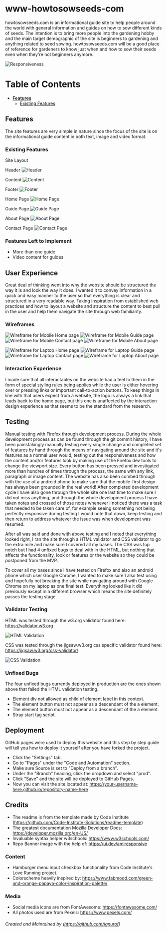 # www-howtosowseeds-com

howtosowseeds.com is an informational guide site to help people around the world with general information and guides on how to sow different kinds of seeds.
The intention is to bring more people into the gardening hobby and the main target demographic of the site is beginners to gardening and anything related to seed sowing. 
howtosowseeds.com will be a good place of reference for gardeners to know just when and how to sow their seeds even when they're not beginners anymore.

![Responsiveness](https://www.ignurof.com/responsive.png)

# Table of Contents

- [**Features**](#features)
    + [Existing Features](#existing-features)

## Features 
The site features are very simple in nature since the focus of the site is on the informational guide content in both text, image and video format.

### Existing Features

Site Layout

Header
![Header](https://www.ignurof.com/features/header.png)

Content
![Content](https://www.ignurof.com/features/content.png)

Footer
![Footer](https://www.ignurof.com/features/footer.png)


Home Page
![Home Page](https://www.ignurof.com/features/home_page.png)

Guide Page
![Guide Page](https://www.ignurof.com/features/guide_page.png)

About Page
![About Page](https://www.ignurof.com/features/about_page.png)

Contact Page
![Contact Page](https://www.ignurof.com/features/contact_page.png)

### Features Left to Implement

- More than one guide
- Video content for guides

## User Experience

Great deal of thinking went into why the website should be structured the way it is and look the way it does.
I wanted it to convey information in a quick and easy manner to the user so that everything is clear and structured in a very readable way.
Taking inspiration from established web practices and how to layout a website and structure the content to best pull in the user and help them navigate the site through web familiarity.

### Wireframes

![Wireframe for Mobile Home page](https://www.ignurof.com/wireframes/howtosowseeds/wireframe_mobile_home.png)
![Wireframe for Mobile Guide page](https://www.ignurof.com/wireframes/howtosowseeds/wireframe_mobile_guide.png)
![Wireframe for Mobile Contact page](https://www.ignurof.com/wireframes/howtosowseeds/wireframe_mobile_contact.png)
![Wireframe for Mobile About page](https://www.ignurof.com/wireframes/howtosowseeds/wireframe_mobile_about.png)

![Wireframe for Laptop Home page](https://www.ignurof.com/wireframes/howtosowseeds/wireframe_laptop_home.png)
![Wireframe for Laptop Guide page](https://www.ignurof.com/wireframes/howtosowseeds/wireframe_laptop_guide.png)
![Wireframe for Laptop Contact page](https://www.ignurof.com/wireframes/howtosowseeds/wireframe_laptop_contact.png)
![Wireframe for Laptop About page](https://www.ignurof.com/wireframes/howtosowseeds/wireframe_laptop_about.png)

### Interaction Experience

I made sure that all interactables on the website had a feel to them in the form of special styling rules being applies while the user is either hovering over or pressing links or important call-to-action buttons.
To keep things in line with that users expect from a website, the logo is always a link that leads back to the home page, but this one is unaffected by the interaction design experience as that seems to be the standard from the research.

## Testing 

Manual testing with Firefox through development process.
During the whole development process as can be found through the git commit history, I have been painstakingly manually testing every single change and completed set of features by hand through the means of navigating around the site and it's features as a normal user would, testing out the responsiveness and how the content and/or features look by making use of the Firefox dev tools to change the viewport size.
Every button has been pressed and investigated more than hundres of times through the process, the same with any link, paragraph or image content.
The website has also been combed through with the use of a android phone to make sure that the mobile-first design has always been grounded in the real world!
After completed development cycle I have also gone through the whole site one last time to make sure I did not miss anything, and through the whole development process I have taken notes and crossed of those notes whenever I noticed there was a task that needed to be taken care of, for example seeing something not being perfectly responsive during testing I would note that down, keep testing and then return to address whatever the issue was when development was resumed.

After all was said and done with above testing and I noted that everything looked right, I ran the site through a HTML validator and CSS validator to go the extra mile and make sure I covered all my bases. The CSS was top notch but I had 4 unfixed bugs to deal with in the HTML, but nothing that affects the functionality, look or features or the website so they could be postponed from the MVP.

To cover all my bases since I have tested on Firefox and also an android phone which user Google Chrome, I wanted to make sure I also test using and hopefully not breaking the site while navigating around with Google Chrome on my laptop as one final test.
Everything looked like it did previously except in a different browser which means the site definitely passes the testing stage.

### Validator Testing 

HTML was tested through the w3.org validator found here: https://validator.w3.org

![HTML Validation](https://www.ignurof.com/validation/howtosowseeds/html_validation.png)

CSS was tested through the jigsaw.w3.org css specific validator found here: https://jigsaw.w3.org/css-validator/

![CSS Validation](https://www.ignurof.com/validation/howtosowseeds/css_validation.png)

### Unfixed Bugs

The four unfixed bugs currently deployed in production are the ones shown above that failed the HTML validation testing.
- Element div not allowed as child of element label in this context.
- The element button must not appear as a descendant of the a element.
- The element button must not appear as a descendant of the a element.
- Stray start tag script.

## Deployment

GitHub pages were used to deploy this website and this step by step guide will tell you how to deploy it yourself after you have forked the project.

- Click the "Settings" tab. 
- Go to "Pages" under the "Code and Automation" section. 
- Make sure Source is set to "Deploy from a branch".
- Under the "Branch" heading, click the dropdown and select "prod".
- Click "Save" and the site will be deployed to GitHub Pages.
- Now you can visit the site located at: https://your-username-here.github.io/repository-name-here

## Credits 

- The readme is from the template made by Code Institute (https://github.com/Code-Institute-Solutions/readme-template)
- The greatest documentation Mozilla Developer Docs: https://developer.mozilla.org/en-US/
- Invaluable syntax helper w3schools: https://www.w3schools.com/
- Repo Banner image with the help of: https://ui.dev/amiresponsive

### Content 

- Hamburger menu input checkbox functionality from Code Institute's Love Running project.
- Colorscheme heavily inspired by: https://www.fabmood.com/green-and-orange-papaya-color-inspiration-palette/

### Media

- Social media icons are from FontAwesome: https://fontawesome.com/
- All photos used are from Pexels: https://www.pexels.com/

###### Created and Maintained by (https://github.com/ignurof)
